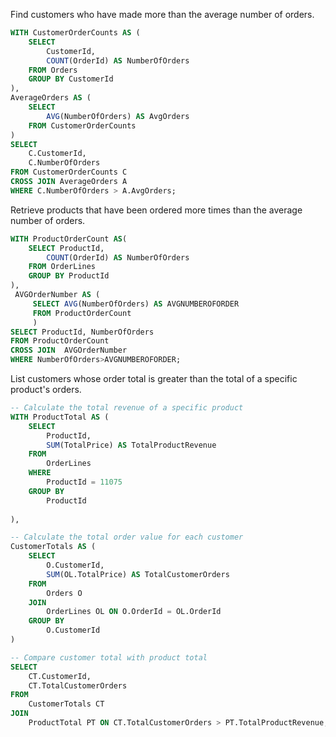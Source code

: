 Find customers who have made more than the average number of orders.
```sql
WITH CustomerOrderCounts AS (
    SELECT 
        CustomerId, 
        COUNT(OrderId) AS NumberOfOrders
    FROM Orders
    GROUP BY CustomerId
),
AverageOrders AS (
    SELECT 
        AVG(NumberOfOrders) AS AvgOrders
    FROM CustomerOrderCounts
)
SELECT 
    C.CustomerId, 
    C.NumberOfOrders
FROM CustomerOrderCounts C
CROSS JOIN AverageOrders A
WHERE C.NumberOfOrders > A.AvgOrders;
```
Retrieve products that have been ordered more times than the average number of orders.
```sql
WITH ProductOrderCount AS(
	SELECT ProductId,
		COUNT(OrderId) AS NumberOfOrders
	FROM OrderLines
	GROUP BY ProductId
), 
 AVGOrderNumber AS (
	 SELECT AVG(NumberOfOrders) AS AVGNUMBEROFORDER
	 FROM ProductOrderCount
	 )
SELECT ProductId, NumberOfOrders
FROM ProductOrderCount
CROSS JOIN  AVGOrderNumber 
WHERE NumberOfOrders>AVGNUMBEROFORDER;
```

List customers whose order total is greater than the total of a specific product's orders.
```sql
-- Calculate the total revenue of a specific product
WITH ProductTotal AS (
    SELECT 
        ProductId,
        SUM(TotalPrice) AS TotalProductRevenue
    FROM 
        OrderLines
    WHERE 
        ProductId = 11075
    GROUP BY 
        ProductId
    
),

-- Calculate the total order value for each customer
CustomerTotals AS (
    SELECT 
        O.CustomerId,
        SUM(OL.TotalPrice) AS TotalCustomerOrders
    FROM 
        Orders O
    JOIN 
        OrderLines OL ON O.OrderId = OL.OrderId
    GROUP BY 
        O.CustomerId
)

-- Compare customer total with product total
SELECT 
    CT.CustomerId,
    CT.TotalCustomerOrders
FROM 
    CustomerTotals CT
JOIN 
    ProductTotal PT ON CT.TotalCustomerOrders > PT.TotalProductRevenue;
```

